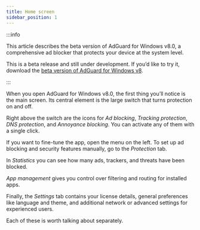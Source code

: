 ```yaml
---
title: Home screen
sidebar_position: 1
---
```


:::info

This article describes the beta version of AdGuard for Windows v8.0, a comprehensive ad blocker that protects your device at the system level.

This is a beta release and still under development. If you’d like to try it, download the [beta version of AdGuard for Windows v8](https://agrd.io/adguard_for_windows_8_beta).

:::

When you open AdGuard for Windows v8.0, the first thing you’ll notice is the main screen. Its central element is the large switch that turns protection on and off.

Right above the switch are the icons for *Ad blocking*, *Tracking protection*, *DNS protection*, and *Annoyance blocking*. You can activate any of them with a single click.

If you want to fine-tune the app, open the menu on the left. To set up ad blocking and security features manually, go to the *Protection* tab.

In *Statistics* you can see how many ads, trackers, and threats have been blocked.

*App management* gives you control over filtering and routing for installed apps.

Finally, the *Settings* tab contains your license details, general preferences like language and theme, and additional network or advanced settings for experienced users.

Each of these is worth talking about separately.
